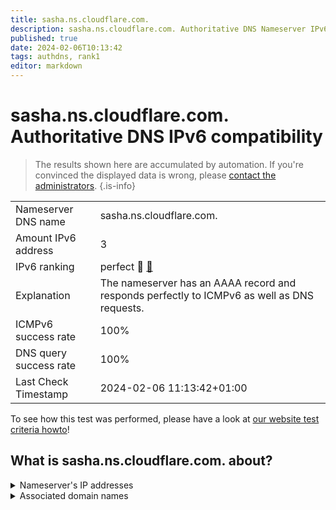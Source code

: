 ```yaml
---
title: sasha.ns.cloudflare.com.
description: sasha.ns.cloudflare.com. Authoritative DNS Nameserver IPv6 compatibility
published: true
date: 2024-02-06T10:13:42
tags: authdns, rank1
editor: markdown
---
```


# sasha.ns.cloudflare.com. Authoritative DNS IPv6 compatibility

> The results shown here are accumulated by automation. If you're convinced the displayed data is wrong, please [contact the administrators](/howto/chat). 
{.is-info}




|   |   |
| - | - |
| Nameserver DNS name | sasha.ns.cloudflare.com.
| Amount IPv6 address | 3
| IPv6 ranking | perfect :1st_place_medal: [🔗](/howto/ranking) |
| Explanation | The nameserver has an AAAA record and responds perfectly to ICMPv6 as well as DNS requests. |
| ICMPv6 success rate | 100%|
| DNS query success rate | 100% |
| Last Check Timestamp | 2024-02-06 11:13:42+01:00 |

To see how this test was performed, please have a look at [our website test criteria howto](/howto/testcriteria/authdns)!


## What is sasha.ns.cloudflare.com. about?




<details>
<summary>Nameserver's IP addresses</summary>

2803:f800:50::6ca2:c245

2a06:98c1:50::ac40:2245

2606:4700:50::a29f:2645

</details>



<details>
<summary>Associated domain names</summary>

www.bol.de

</details>

